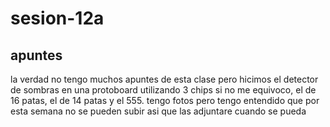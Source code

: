 # sesion-12a
## apuntes
la verdad no tengo muchos apuntes de esta clase pero hicimos el detector de sombras en una protoboard utilizando 3 chips si no me equivoco, el de 16 patas, el de 14 patas y el 555. tengo fotos pero tengo entendido que por esta semana no se pueden subir asi que las adjuntare cuando se pueda
